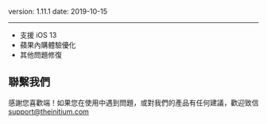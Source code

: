 version: 1.11.1
date: 2019-10-15

---

- 支援 iOS 13
- 蘋果內購體驗優化
- 其他問題修復

## 聯繫我們

感謝您喜歡端！如果您在使用中遇到問題，或對我們的產品有任何建議，歡迎致信 [support@theinitium.com](mailto:support@theinitium.com)
